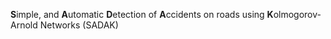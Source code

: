 **S**imple, and **A**utomatic **D**etection of **A**ccidents on roads using **K**olmogorov-Arnold Networks (SADAK)
